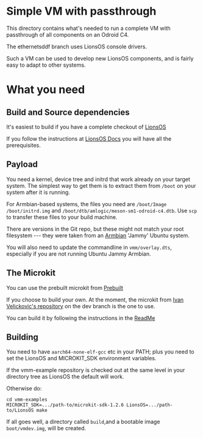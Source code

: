 Simple VM with passthrough
================================

This directory contains what's needed to run a complete VM with
passthrough of all components on an Odroid C4.

The ethernetsddf branch uses LionsOS console drivers.

Such a VM can be used to develop new LionsOS components, and is fairly
easy to adapt to other systems.

What you need
================

Build and Source dependencies
-----------------------------

It's easiest to build if you have a complete checkout of
[LionsOS](https://github.com/au-ts/LionsOS)

If you follow the instructions at [LionsOS
Docs](https://lionsos.org/docs/kitty/building/) you will have all the
prerequisites.

Payload
-------

You need a kernel, device tree and initrd that work already on your
target system.  The simplest way to get them is to extract them from
`/boot` on your system after it is running.

For Armbian-based systems, the files you need are `/boot/Image`
`/boot/initrd.img` and `/boot/dtb/amlogic/meson-sm1-odroid-c4.dtb`.
Use `scp` to transfer these files to your build machine.

There are versions in the Git repo, but these might not match your
root filesystem --- they were taken from an [Armbian](https://github.com/armbian/community/releases/download/24.5.0-trunk.168/Armbian_community_24.5.0-trunk.168_Odroidc4_jammy_current_6.6.21_gnome_desktop.img.xz) 'Jammy' Ubuntu
system.

You will also need to update the commandline in `vmm/overlay.dts`,
especially if you are not running Ubuntu Jammy Armbian.

The Microkit
------------

You can use the prebuilt microkit from
[Prebuilt](https://trustworthy.systems/Downloads/microkit/microkit-sdk-dev-7c679ea-linux-x86-64.tar.gz)

If you choose to build your own.  At the moment, 
the microkit from [Ivan Velickovic's
repository](https://github.com/Ivan-Velickovic/microkit) on the dev
branch is the one to use.

You can build it by following
the instructions in the
[ReadMe](https://github.com/Ivan-Velickovic/microkit)

Building
--------

You need to have `aarch64-none-elf-gcc` etc in your PATH; plus you
need to set the LionsOS and MICROKIT_SDK environment variables.

If the vmm-example repository is checked out at the same level in your
directory tree as LionsOS the default will work.

Otherwise do:
```
cd vmm-examples
MICROKIT_SDK=.../path-to/microkit-sdk-1.2.6 LionsOS=.../path-to/LionsOS make
```


If all goes well, a directory called `build`,and a
bootable image `boot/vmdev.img`, will be created.

